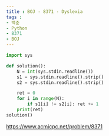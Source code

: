 ```yaml
---
title : BOJ - 8371 - Dyslexia
tags :
- 백준
- Python
- 8371
- BOJ
---
```


```python
import sys

def solution():
    N = int(sys.stdin.readline())
    s1 = sys.stdin.readline().strip()
    s2 = sys.stdin.readline().strip()

    ret = 0
    for i in range(N):
        if s1[i] != s2[i]: ret += 1
    print(ret)
solution()
```

https://www.acmicpc.net/problem/8371